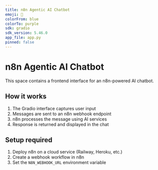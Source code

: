 ```yaml
---
title: n8n Agentic AI Chatbot
emoji: 🤖
colorFrom: blue
colorTo: purple
sdk: gradio
sdk_version: 5.46.0
app_file: app.py
pinned: false
---
```


# n8n Agentic AI Chatbot

This space contains a frontend interface for an n8n-powered AI chatbot.

## How it works

1. The Gradio interface captures user input
2. Messages are sent to an n8n webhook endpoint
3. n8n processes the message using AI services
4. Response is returned and displayed in the chat

## Setup required

1. Deploy n8n on a cloud service (Railway, Heroku, etc.)
2. Create a webhook workflow in n8n
3. Set the `N8N_WEBHOOK_URL` environment variable
